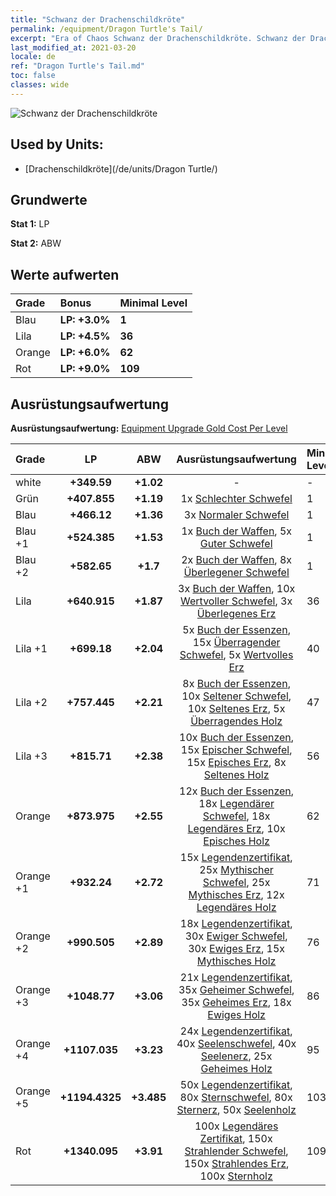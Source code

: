 ```yaml
---
title: "Schwanz der Drachenschildkröte"
permalink: /equipment/Dragon Turtle's Tail/
excerpt: "Era of Chaos Schwanz der Drachenschildkröte. Schwanz der Drachenschildkröte"
last_modified_at: 2021-03-20
locale: de
ref: "Dragon Turtle's Tail.md"
toc: false
classes: wide
---
```


  ![Schwanz der Drachenschildkröte](/images/e/e_99064.png)

## Used by Units:

* [Drachenschildkröte](/de/units/Dragon Turtle/) 


## Grundwerte
 **Stat 1:** LP

 **Stat 2:** ABW

## Werte aufwerten

  |     Grade    |   Bonus | Minimal Level | 
  |:-------------|:--------|:--------------| 
  | Blau | **LP: +3.0%** | **1** | 
  | Lila | **LP: +4.5%** | **36** | 
  | Orange | **LP: +6.0%** | **62** | 
  | Rot | **LP: +9.0%** | **109** | 


## Ausrüstungsaufwertung
 **Ausrüstungsaufwertung:** [Equipment Upgrade Gold Cost Per Level](/equipment/EquipmentUpgradeCostPerLevel/) 

  |          Grade      | LP | ABW | Ausrüstungsaufwertung | Minimal Level |
  |:--------------------|:---------:|:---------:|:----------------:|:--------------|
  | white | **+349.59** | **+1.02** | - | - |
  | Grün | **+407.855** | **+1.19** | 1x [Schlechter Schwefel](/de/Items/mat_3/) | 1 |
  | Blau | **+466.12** | **+1.36** | 3x [Normaler Schwefel](/de/Items/mat_9/) | 1 |
  | Blau +1 | **+524.385** | **+1.53** | 1x [Buch der Waffen](/de/Items/mat_18/), 5x [Guter Schwefel](/de/Items/mat_15/) | 1 |
  | Blau +2 | **+582.65** | **+1.7** | 2x [Buch der Waffen](/de/Items/mat_25/), 8x [Überlegener Schwefel](/de/Items/mat_22/) | 1 |
  | Lila | **+640.915** | **+1.87** | 3x [Buch der Waffen](/de/Items/mat_32/), 10x [Wertvoller Schwefel](/de/Items/mat_29/), 3x [Überlegenes Erz](/de/Items/mat_19/) | 36 |
  | Lila +1 | **+699.18** | **+2.04** | 5x [Buch der Essenzen](/de/Items/mat_39/), 15x [Überragender Schwefel](/de/Items/mat_36/), 5x [Wertvolles Erz](/de/Items/mat_26/) | 40 |
  | Lila +2 | **+757.445** | **+2.21** | 8x [Buch der Essenzen](/de/Items/mat_46/), 10x [Seltener Schwefel](/de/Items/mat_43/), 10x [Seltenes Erz](/de/Items/mat_40/), 5x [Überragendes Holz](/de/Items/mat_34/) | 47 |
  | Lila +3 | **+815.71** | **+2.38** | 10x [Buch der Essenzen](/de/Items/mat_53/), 15x [Epischer Schwefel](/de/Items/mat_50/), 15x [Episches Erz](/de/Items/mat_47/), 8x [Seltenes Holz](/de/Items/mat_41/) | 56 |
  | Orange | **+873.975** | **+2.55** | 12x [Buch der Essenzen](/de/Items/mat_60/), 18x [Legendärer Schwefel](/de/Items/mat_57/), 18x [Legendäres Erz](/de/Items/mat_54/), 10x [Episches Holz](/de/Items/mat_48/) | 62 |
  | Orange +1 | **+932.24** | **+2.72** | 15x [Legendenzertifikat](/de/Items/mat_67/), 25x [Mythischer Schwefel](/de/Items/mat_64/), 25x [Mythisches Erz](/de/Items/mat_61/), 12x [Legendäres Holz](/de/Items/mat_55/) | 71 |
  | Orange +2 | **+990.505** | **+2.89** | 18x [Legendenzertifikat](/de/Items/mat_74/), 30x [Ewiger Schwefel](/de/Items/mat_71/), 30x [Ewiges Erz](/de/Items/mat_68/), 15x [Mythisches Holz](/de/Items/mat_62/) | 76 |
  | Orange +3 | **+1048.77** | **+3.06** | 21x [Legendenzertifikat](/de/Items/mat_81/), 35x [Geheimer Schwefel](/de/Items/mat_78/), 35x [Geheimes Erz](/de/Items/mat_75/), 18x [Ewiges Holz](/de/Items/mat_69/) | 86 |
  | Orange +4 | **+1107.035** | **+3.23** | 24x [Legendenzertifikat](/de/Items/mat_88/), 40x [Seelenschwefel](/de/Items/mat_85/), 40x [Seelenerz](/de/Items/mat_82/), 25x [Geheimes Holz](/de/Items/mat_76/) | 95 |
  | Orange +5 | **+1194.4325** | **+3.485** | 50x [Legendenzertifikat](/de/Items/mat_95/), 80x [Sternschwefel](/de/Items/mat_92/), 80x [Sternerz](/de/Items/mat_89/), 50x [Seelenholz](/de/Items/mat_83/) | 103 |
  | Rot | **+1340.095** | **+3.91** | 100x [Legendäres Zertifikat](/de/Items/mat_102/), 150x [Strahlender Schwefel](/de/Items/mat_99/), 150x [Strahlendes Erz](/de/Items/mat_96/), 100x [Sternholz](/de/Items/mat_90/) | 109 |

